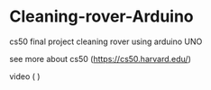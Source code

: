 # Cleaning-rover-Arduino
cs50 final project cleaning rover using arduino UNO

see more about cs50 (https://cs50.harvard.edu/)

video ( )
